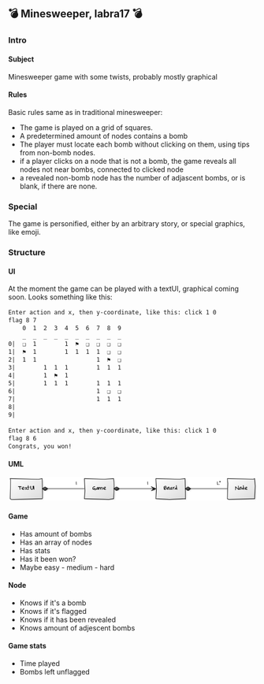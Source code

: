 ## :bomb: Minesweeper, labra17 :bomb:
### Intro

#### Subject

Minesweeper game with some twists, probably mostly graphical

#### Rules
 
 Basic rules same as in traditional minesweeper:

- The game is played on a grid of squares. 
- A predetermined amount of nodes contains a bomb
- The player must locate each bomb without clicking on them, using tips from non-bomb nodes. 
- if a player clicks on a node that is not a bomb, the game reveals all nodes not near bombs, connected to clicked node
- a revealed non-bomb node has the number of adjascent bombs, or is blank, if there are none. 

### Special 

The game is personified, either by an arbitrary story, or special graphics, like emoji. 

### Structure 

#### UI

At the moment the game can be played with a textUI, graphical coming soon. Looks something like this: 

```
Enter action and x, then y-coordinate, like this: click 1 0
flag 8 7
    0  1  2  3  4  5  6  7  8  9  
    _  _  _  _  _  _  _  _  _  _  
0|  ❑  1        1  ⚑  ❑  ❑  ❑  ❑  
1|  ⚑  1        1  1  1  1  ❑  ❑  
2|  1  1                 1  ⚑  ❑  
3|        1  1  1        1  1  1  
4|        1  ⚑  1                 
5|        1  1  1        1  1  1  
6|                       1  ❑  ❑  
7|                       1  1  1  
8|                                
9|                                

Enter action and x, then y-coordinate, like this: click 1 0
flag 8 6
Congrats, you won!
```

#### UML 

![UML diagram](uml.png)

#### Game

- Has amount of bombs
- Has an array of nodes
- Has stats
- Has it been won? 
- Maybe easy - medium - hard 

#### Node

- Knows if it's a bomb
- Knows if it's flagged
- Knows if it has been revealed
- Knows amount of adjescent bombs 

#### Game stats 

- Time played
- Bombs left unflagged
